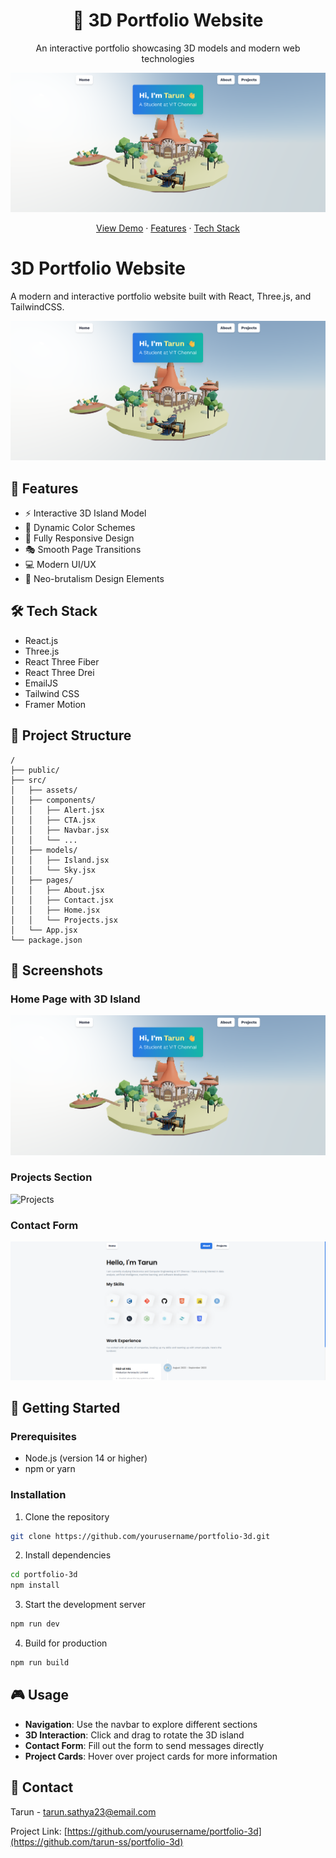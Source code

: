 <div align="center">
  <h1>🚀 3D Portfolio Website</h1>
  <p>An interactive portfolio showcasing 3D models and modern web technologies</p>
  
  ![Portfolio Preview](./screenshots/hero.png)

  <p>
    <a href="#live-demo">View Demo</a>
    ·
    <a href="#features">Features</a>
    ·
    <a href="#tech-stack">Tech Stack</a>
  </p>
</div>

# 3D Portfolio Website

A modern and interactive portfolio website built with React, Three.js, and TailwindCSS.

![Portfolio Hero Section](./screenshots/hero.png)

## 🚀 Features

- ⚡️ Interactive 3D Island Model
- 🎨 Dynamic Color Schemes
- 📱 Fully Responsive Design
- 🎭 Smooth Page Transitions
- 💻 Modern UI/UX
- 🌈 Neo-brutalism Design Elements

## 🛠️ Tech Stack

- React.js
- Three.js
- React Three Fiber
- React Three Drei
- EmailJS
- Tailwind CSS
- Framer Motion

## 📝 Project Structure

```text
/
├── public/
├── src/
│   ├── assets/
│   ├── components/
│   │   ├── Alert.jsx
│   │   ├── CTA.jsx
│   │   ├── Navbar.jsx
│   │   └── ...
│   ├── models/
│   │   ├── Island.jsx
│   │   └── Sky.jsx
│   ├── pages/
│   │   ├── About.jsx
│   │   ├── Contact.jsx
│   │   ├── Home.jsx
│   │   └── Projects.jsx
│   └── App.jsx
└── package.json
```

## 📸 Screenshots

### Home Page with 3D Island
![Home Page](./screenshots/home.png)

### Projects Section
![Projects](./screenshots/projects.png)

### Contact Form
![Contact](./screenshots/contact.png)

## 🚀 Getting Started

### Prerequisites
- Node.js (version 14 or higher)
- npm or yarn

### Installation

1. Clone the repository
```bash
git clone https://github.com/yourusername/portfolio-3d.git
```

2. Install dependencies
```bash
cd portfolio-3d
npm install
```

3. Start the development server
```bash
npm run dev
```

4. Build for production
```bash
npm run build
```

## 🎮 Usage

- **Navigation**: Use the navbar to explore different sections
- **3D Interaction**: Click and drag to rotate the 3D island
- **Contact Form**: Fill out the form to send messages directly
- **Project Cards**: Hover over project cards for more information



## 🤝 Contact

Tarun - [tarun.sathya23@email.com](mailto:tarun.sathya23@email.com)

Project Link: [https://github.com/yourusername/portfolio-3d](https://github.com/tarun-ss/portfolio-3d)

